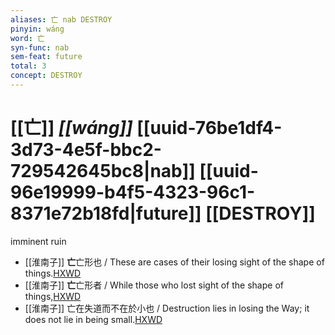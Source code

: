 ```yaml
---
aliases: 亡 nab DESTROY
pinyin: wáng
word: 亡
syn-func: nab
sem-feat: future
total: 3
concept: DESTROY 
---
```

# [[亡]] *[[wáng]]*  [[uuid-76be1df4-3d73-4e5f-bbc2-729542645bc8|nab]] [[uuid-96e19999-b4f5-4323-96c1-8371e72b18fd|future]] [[DESTROY]]
imminent ruin
 - [[淮南子]] **亡**亡形也 / These are cases of their losing sight of the shape of things.[HXWD](https://hxwd.org/textview.html?location=KR3j0010_tls_013-16a.23)
 - [[淮南子]] **亡**亡形者 / While those who lost sight of the shape of things,[HXWD](https://hxwd.org/textview.html?location=KR3j0010_tls_013-16a.29)
 - [[淮南子]] 亡在失道而不在於小也 / Destruction lies in losing the Way; it does not lie in being small.[HXWD](https://hxwd.org/textview.html?location=KR3j0010_tls_013-16a.59)